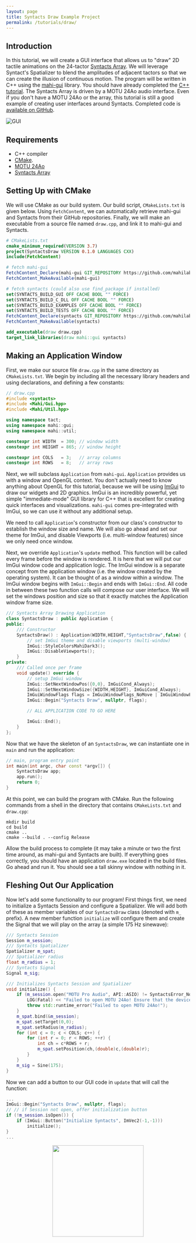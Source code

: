```yaml
---
layout: page
title: Syntacts Draw Example Project
permalink: /tutorials/draw/
---
```


## Introduction

In this tutorial, we will create a GUI interface that allows us to "draw" 2D tactile animations on the 24-tactor [Syntacts Array](/hardware). We will leverage Syntact's Spatializer to blend the amplitudes of adjacent tactors so that we can create the illusion of continuous motion. The program will be written in C++ using the [mahi-gui](https://github.com/mahilab/mahi-gui) library. You should have already completed the [C++ tutorial](/tutorials/cpp/). The Syntacts Array is driven by a MOTU 24Ao audio interface. Even if you don't have a MOTU 24Ao or the array, this tutorial is still a good example of creating user interfaces around Syntacts. Completed code is [available on GitHub](https://github.com/mahilab/SyntactsDraw).

![GUI](https://raw.githubusercontent.com/wiki/mahilab/Syntacts/images/tut-draw/draw.gif)

## Requirements

- C++ compiler
- [CMake](https://cmake.org/).
- [MOTU 24Ao](https://motu.com/products/avb/24ai-24ao)
- [Syntacts Array](/hardware)

## Setting Up with CMake

We will use CMake as our build system. Our build script, `CMakeLists.txt` is given below. Using `FetchContent`, we can automatically retrieve mahi-gui and Syntacts from their GitHub repositories. Finally, we will make an executable from a source file named `draw.cpp`, and link it to mahi-gui and Syntacts.

```cmake
# CMakeLists.txt
cmake_minimum_required(VERSION 3.7)
project(SyntactsDraw VERSION 0.1.0 LANGUAGES CXX)
include(FetchContent) 

# fetch mahi-gui
FetchContent_Declare(mahi-gui GIT_REPOSITORY https://github.com/mahilab/mahi-gui.git) 
FetchContent_MakeAvailable(mahi-gui)

# fetch syntacts (could also use find_package if installed)
set(SYNTACTS_BUILD_GUI OFF CACHE BOOL "" FORCE)
set(SYNTACTS_BUILD_C_DLL OFF CACHE BOOL "" FORCE)
set(SYNTACTS_BUILD_EXAMPLES OFF CACHE BOOL "" FORCE)
set(SYNTACTS_BUILD_TESTS OFF CACHE BOOL "" FORCE)
FetchContent_Declare(syntacts GIT_REPOSITORY https://github.com/mahilab/Syntacts.git)
FetchContent_MakeAvailable(syntacts)

add_executable(draw draw.cpp)
target_link_libraries(draw mahi::gui syntacts)
```

## Making an Application Window

First, we make our source file `draw.cpp` in the same directory as `CMakeLists.txt`. We begin by including all the necessary library headers and using declarations, and defining a few constants:

```cpp
// draw.cpp
#include <syntacts>
#include <Mahi/Gui.hpp>
#include <Mahi/Util.hpp>

using namespace tact;
using namespace mahi::gui;
using namespace mahi::util;

constexpr int WIDTH  = 300; // window width
constexpr int HEIGHT = 865; // window height

constexpr int COLS   = 3;   // array columns
constexpr int ROWS   = 8;   // array rows
```

Next, we will subclass `Application` from `mahi-gui`. `Application` provides us with a window and OpenGL context. You don't actually need to know anything about OpenGL for this tutorial, because we will be using [ImGui](https://github.com/ocornut/imgui) to draw our widgets and 2D graphics. ImGui is an incredibly powerful, yet simple "immediate-mode" GUI library for C++ that is excellent for creating quick interfaces and visualizations. `mahi-gui` comes pre-integrated with ImGui, so we can use it without any additional setup.

We need to call `Application`'s constructor from our class's constructor to establish the window size and name. We will also go ahead and set our theme for ImGui, and disable Viewports (i.e. multi-window features) since we only need once window.

Next, we override `Application`'s `update` method. This function will be called every frame before the window is rendered. It is here that we will put our ImGui window code and application logic. The ImGui window is a separate concept from the application window (i.e. the window created by the operating system). It can be thought of as a window within a window. The ImGui window begins with `ImGui::Begin` and ends with `ImGui::End`. All code in between these two function calls will compose our user interface. We will set the windows position and size so that it exactly matches the Application window frame size. 

```cpp
/// Syntacts Array Drawing Application
class SyntactsDraw : public Application {
public:
    /// Constructor
    SyntactsDraw() : Application(WIDTH,HEIGHT,"SyntactsDraw",false) {
        // set ImGui theme and disable viewports (multi-window)
        ImGui::StyleColorsMahiDark3();
        ImGui::DisableViewports();
    }
private:
    /// Called once per frame
    void update() override {
        // setup ImGui window
        ImGui::SetNextWindowPos({0,0}, ImGuiCond_Always);
        ImGui::SetNextWindowSize({WIDTH,HEIGHT}, ImGuiCond_Always);
        ImGuiWindowFlags flags = ImGuiWindowFlags_NoMove | ImGuiWindowFlags_NoResize | ImGuiWindowFlags_NoTitleBar;
        ImGui::Begin("Syntacts Draw", nullptr, flags);

        // ALL APPLICATION CODE TO GO HERE

        ImGui::End();
    }
};
```

Now that we have the skeleton of an `SyntactsDraw`, we can instantiate one in `main` and run the application:

```cpp
// main, program entry point
int main(int argc, char const *argv[]) {
    SyntactsDraw app;
    app.run();
    return 0;
}
```

At this point, we can build the program with CMake. Run the following commands from a shell in the directory that contains `CMakeLists.txt` and `draw.cpp`:

```shell
mkdir build
cd build
cmake ..
cmake --build . --config Release
```

Allow the build process to complete (it may take a minute or two the first time around, as mahi-gui and Syntacts are built). If everything goes correctly, you should have an application `draw.exe` located in the build files. Go ahead and run it. You should see a tall skinny window with nothing in it.

## Fleshing Out Our Application

Now let's add some functionality to our program! First things first, we need to initialize a Syntacts Session and configure a Spatializer. We will add both of these as member variables of our `SyntactsDraw` class (denoted with `m_` prefix). A new member function `initialize` will configure them and create the Signal that we will play on the array (a simple 175 Hz sinewave):

```cpp
/// Syntacts Session
Session m_session;
/// Syntacts Spatializer
Spatializer m_spat;
/// Spatializer radius
float m_radius = 1;
/// Syntacts Signal
Signal m_sig;

/// Initializes Syntacts Session and Spatializer
void initialize() {
    if (m_session.open("MOTU Pro Audio", API::ASIO) != SyntactsError_NoError) {
        LOG(Fatal) << "Failed to open MOTU 24Ao! Ensure that the device is connected and that drivers are installed.";        
        throw std::runtime_error("Failed to open MOTU 24Ao!");
    }
    m_spat.bind(&m_session);
    m_spat.setTarget(0,0);
    m_spat.setRadius(m_radius);
    for (int c = 0; c < COLS; c++) {
        for (int r = 0; r < ROWS; ++r) {
            int ch = c*ROWS + r;
            m_spat.setPosition(ch,(double)c,(double)r);
        }
    }
    m_sig = Sine(175);
}
```

Now we can add a button to our GUI code in `update` that will call the function:

```cpp
...
ImGui::Begin("Syntacts Draw", nullptr, flags);
// // if Session not open, offer initialization button
if (!m_session.isOpen()) {
    if (ImGui::Button("Initialize Syntacts", ImVec2(-1,-1)))
        initialize(); 
}
...
```

<p align="center">
    <img src="https://raw.githubusercontent.com/wiki/mahilab/Syntacts/images/tut-draw/button.gif" height="250">
</p>
